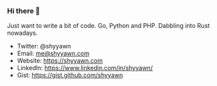 ### Hi there 👋

Just want to write a bit of code. Go, Python and PHP. Dabbling into Rust nowadays.


- Twitter:  @shyyawn
- Email:    me@shyyawn.com
- Website:  https://shyyawn.com
- LinkedIn: https://www.linkedin.com/in/shyyawn/
- Gist:     https://gist.github.com/shyyawn


